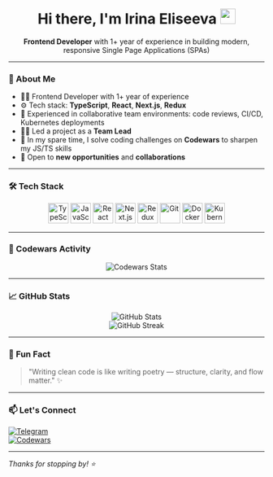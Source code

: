 <h1 align="center">
  Hi there, I'm Irina Eliseeva <img src="https://media.giphy.com/media/hvRJCLFzcasrR4ia7z/giphy.gif" width="30" />
</h1>
<p align="center">
  <strong>Frontend Developer</strong> with 1+ year of experience in building modern, responsive Single Page Applications (SPAs)
</p>

---

### 💼 About Me

- 👩‍💻 Frontend Developer with 1+ year of experience
- ⚙️ Tech stack: **TypeScript**, **React**, **Next.js**, **Redux**
- 🤝 Experienced in collaborative team environments: code reviews, CI/CD, Kubernetes deployments
- 👩‍🔧 Led a project as a **Team Lead**
- 🧠 In my spare time, I solve coding challenges on **Codewars** to sharpen my JS/TS skills
- 🚀 Open to **new opportunities** and **collaborations**

---

### 🛠️ Tech Stack

<p align="center">
  <img src="https://cdn.jsdelivr.net/gh/devicons/devicon/icons/typescript/typescript-original.svg" width="40" alt="TypeScript"/>
  <img src="https://cdn.jsdelivr.net/gh/devicons/devicon/icons/javascript/javascript-original.svg" width="40" alt="JavaScript"/>
  <img src="https://cdn.jsdelivr.net/gh/devicons/devicon/icons/react/react-original.svg" width="40" alt="React"/>
  <img src="https://cdn.jsdelivr.net/gh/devicons/devicon/icons/nextjs/nextjs-original.svg" width="40" alt="Next.js"/>
  <img src="https://cdn.jsdelivr.net/gh/devicons/devicon/icons/redux/redux-original.svg" width="40" alt="Redux"/>
  <img src="https://cdn.jsdelivr.net/gh/devicons/devicon/icons/git/git-original.svg" width="40" alt="Git"/>
  <img src="https://cdn.jsdelivr.net/gh/devicons/devicon/icons/docker/docker-original.svg" width="40" alt="Docker"/>
  <img src="https://cdn.jsdelivr.net/gh/devicons/devicon/icons/kubernetes/kubernetes-plain.svg" width="40" alt="Kubernetes"/>
</p>

---

### 🧠 Codewars Activity

<p align="center">
  <img src="https://www.codewars.com/users/eliseevais/badges/large" alt="Codewars Stats" />
</p>

---

### 📈 GitHub Stats

<p align="center">
  <img src="https://github-readme-stats.vercel.app/api?username=eliseevais&show_icons=true&theme=tokyonight" alt="GitHub Stats" />
  <br/>
  <img src="https://github-readme-streak-stats.herokuapp.com/?user=eliseevais&theme=tokyonight" alt="GitHub Streak" />
</p>

---

### 🧩 Fun Fact

> "Writing clean code is like writing poetry — structure, clarity, and flow matter." ✨

---

### 📫 Let's Connect

[![Telegram](https://img.shields.io/badge/-@is_eliseeva-2CA5E0?style=flat-square&logo=telegram&logoColor=white)](https://t.me/is_eliseeva)  
[![Codewars](https://img.shields.io/badge/-Codewars-B1361E?style=flat-square&logo=codewars&logoColor=white)](https://www.codewars.com/users/eliseevais)

---

_Thanks for stopping by! ⭐️_

